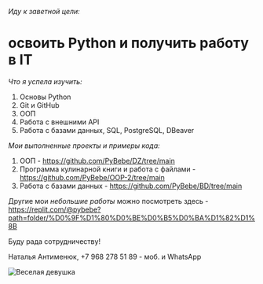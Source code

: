 _Иду к заветной цели:_

# освоить Python и получить работу в IT

_Что я успела изучить:_
1. Основы Python
2. Git и GitHub
3. ООП
4. Работа с внешними API
5. Работа с базами данных, SQL, PostgreSQL, DBeaver

_Мои выполненные проекты и примеры кода:_
1. ООП - https://github.com/PyBebe/DZ/tree/main
2. Программа кулинарной книги и работа с файлами - https://github.com/PyBebe/OOP-2/tree/main
3. Работа с базами данных - https://github.com/PyBebe/BD/tree/main

Другие мои _небольшие работы_ можно посмотреть здесь - https://replit.com/@pybebe?path=folder/%D0%9F%D1%80%D0%BE%D0%B5%D0%BA%D1%82%D1%8B

Буду рада сотрудничеству!

Наталья Антименюк,
+7 968 278 51 89 - моб. и WhatsApp

![Веселая девушка](https://static.tildacdn.com/tild3664-3134-4365-a331-313630393264/photo_2022-09-06_145.jpeg)
